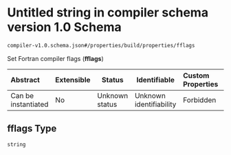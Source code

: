 # Untitled string in compiler schema version 1.0 Schema

```txt
compiler-v1.0.schema.json#/properties/build/properties/fflags
```

Set Fortran compiler flags (**fflags**)


| Abstract            | Extensible | Status         | Identifiable            | Custom Properties | Additional Properties | Access Restrictions | Defined In                                                                             |
| :------------------ | ---------- | -------------- | ----------------------- | :---------------- | --------------------- | ------------------- | -------------------------------------------------------------------------------------- |
| Can be instantiated | No         | Unknown status | Unknown identifiability | Forbidden         | Allowed               | none                | [compiler-v1.0.schema.json\*](../out/compiler-v1.0.schema.json "open original schema") |

## fflags Type

`string`
